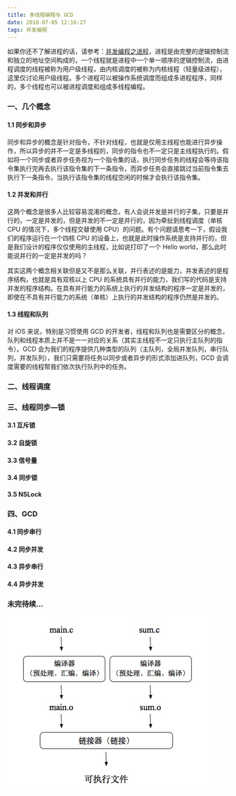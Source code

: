 ```yaml
---
title: 多线程编程与 GCD
date: 2018-07-05 12:16:27
tags: 并发编程
---
```


如果你还不了解进程的话，请参考：[并发编程之进程](https://zhangxiaom.github.io/2018/06/12/%E5%B9%B6%E5%8F%91%E7%BC%96%E7%A8%8B%E4%B9%8B%E8%BF%9B%E7%A8%8B/)，进程是由完整的逻辑控制流和独立的地址空间构成的，一个线程就是进程中一个单一顺序的逻辑控制流，由进程调度的线程被称为用户级线程，由内核调度的被称为内核线程（轻量级进程），这里仅讨论用户级线程。多个进程可以被操作系统调度而组成多进程程序，同样的，多个线程也可以被进程调度和组成多线程编程。

### 一、几个概念

#### 1.1 同步和异步

同步和异步的概念是针对指令，不针对线程，也就是仅用主线程也能进行异步操作，所以异步的并不一定是多线程的，同步的指令也不一定只是主线程执行的。假如将一个同步或者异步任务视为一个指令集的话，执行同步任务的线程会等待该指令集执行完再去执行该指令集的下一条指令，而异步任务会直接跳过当前指令集去执行下一条指令，当执行该指令集的线程空闲的时候才会执行该指令集。

#### 1.2 并发和并行

这两个概念是很多人比较容易混淆的概念，有人会说并发是并行的子集，只要是并行的，一定是并发的，但是并发的不一定是并行的，因为牵扯到线程调度（单核 CPU 的情况下，多个线程交替使用 CPU）的问题。有个问题请思考一下，假设我们的程序运行在一个四核 CPU 的设备上，也就是此时操作系统是支持并行的，但是我们设计的程序仅仅使用的主线程，比如说打印了一个 Hello world，那么此时能说并行的一定是并发的吗？

其实这两个概念相关联但是又不是那么关联，并行表述的是能力，并发表述的是程序结构，也就是具有双核以上 CPU 的系统具有并行的能力，我们写的代码是支持并发的程序结构。在具有并行能力的系统上执行的并发结构的程序一定是并发的，即使在不具有并行能力的系统（单核）上执行的并发结构的程序仍然是并发的。

#### 1.3 线程和队列

对 iOS 来说，特别是习惯使用 GCD 的开发者，线程和队列也是需要区分的概念，队列和线程本质上并不是一一对应的关系（其实主线程不一定只执行主队列的指令）。GCD 会为我们的程序提供几种类型的队列（主队列，全局并发队列，串行队列，并发队列），我们只需要将任务以同步或者异步的形式添加进队列，GCD 会调度需要的线程帮我们依次执行队列中的任务。

### 二、线程调度



### 三、线程同步—锁

#### 3.1 互斥锁

#### 3.2 自旋锁

#### 3.3 信号量

#### 3.4 同步锁

#### 3.5 NSLock



### 四、GCD

#### 4.1 同步串行

#### 4.2 同步并发

#### 4.3 异步串行

#### 4.4 异步并发

### 未完待续...



![](https://github.com/ZhangXiaoM/ZhangXiaoM.github.io/blob/hexo/img_sorce/Imgs/Img/1530366652362.jpg)

